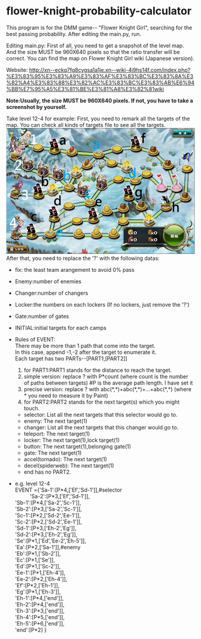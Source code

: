 # flower-knight-probability-calculator
This program is for the DMM game-- "Flower Knight Girl", searching for the best passing probability.
After editing the main.py, run.

Editing main.py:
First of all, you need to get a snapshot of the level map.
And the size MUST be 960X640 pixels so that the ratio transfer will be correct.
You can find the map on Flower Knight Girl wiki (Japanese version).

Website:
http://xn--eckq7fg8cygsa1a1je.xn--wiki-4i9hs14f.com/index.php?%E3%83%95%E3%83%A9%E3%83%AF%E3%83%BC%E3%83%8A%E3%82%A4%E3%83%88%E3%82%AC%E3%83%BC%E3%83%AB%E6%94%BB%E7%95%A5%E3%81%BE%E3%81%A8%E3%82%81wiki

**Note:Usually, the size MUST be 960X640 pixels. If not, you have to take a screenshot by yourself.**

Take level 12-4 for example:
First, you need to remark all the targets of the map. You can check all kinds of targets file to see all the targets.
![alt tag](https://raw.githubusercontent.com/JAG3R/flower-knight-probability-calculator/master/12-4(example).png)
After that, you need to replace the '?' with the following datas:  
* fix: the least team arangement to avoid 0% pass  
* Enemy:number of enemies  
* Changer:number of changers  
* Locker:the numbers on each lockers (If no lockers, just remove the '?')  
* Gate:number of gates  
* INITIAL:initial targets for each camps  

* Rules of EVENT:  
There may be more than 1 path that come into the target.  
In this case, append -1,-2 after the target to enumerate it.  
Each target has two PARTs--[PART1,[PART2]]  
  1. for PART1:PART1 stands for the distance to reach the target.  
    1. simple version: replace ? with P\*count (where count is the number of paths between targets) #P is the average path length. I have set it  
    2. precise version: replace ? with abc(\*,\*)+abc(\*,\*)+...+abc(\*,\*) (where \* you need to measure it by Paint)  
  2. for PART2:PART2 stands for the next target(s) which you might touch.  
    * selector: List all the next targets that this selector would go to.  
    * enemy: The next target(1)  
    * changer: List all the next targets that this changer would go to.  
    * teleport: The next target(1)  
    * locker: The next target(1),lock target(1)  
    * button: The next target(1),belonging gate(1)  
    * gate: The next target(1)  
    * accel(tornado): The next target(1)  
    * decel(spiderweb): The next target(1)  
    * end has no PART2.  

* e.g. level 12-4  
EVENT ={'Sa-1':[P\*4,['Ef','Sd-1']],#selector  
&nbsp;&nbsp;&nbsp;&nbsp;&nbsp;&nbsp;&nbsp;&nbsp;&nbsp;&nbsp;'Sa-2':[P\*3,['Ef','Sd-1']],  
'Sb-1':[P\*4,['Sa-2','Sc-1']],  
'Sb-2':[P\*3,['Sa-2','Sc-1']],  
'Sc-1':[P\*2,['Sd-2','Ee-1']],  
'Sc-2':[P\*2,['Sd-2','Ee-1']],  
'Sd-1':[P\*3,['Eh-2','Eg']],  
'Sd-2':[P\*3,['Eh-2','Eg']],  
'Se':[P\*1,['Ed','Ee-2','Eh-5']],  
'Ea':[P\*2,['Sa-1']],#enemy  
'Eb':[P\*1,['Sb-2']],  
'Ec':[P\*1,['Se']],  
'Ed':[P\*1,['Sc-2']],  
'Ee-1':[P\*1,['Eh-4']],  
'Ee-2':[P\*2,['Eh-4']],  
'Ef':[P\*2,['Eh-1']],  
'Eg':[P\*1,['Eh-3']],  
'Eh-1':[P\*4,['end']],  
'Eh-2':[P\*4,['end']],  
'Eh-3':[P\*3,['end']],  
'Eh-4':[P\*5,['end']],  
'Eh-5':[P\*6,['end']],  
'end':[P\*2]
}

